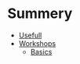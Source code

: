 # Summery

* [Usefull](/website/usefull/README.md)
* [Workshops](/website/workshops/README.md)
  * [Basics](/website/workshops/basics.md)
